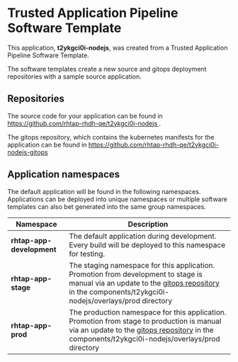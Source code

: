 # Trusted Application Pipeline Software Template

This application, **t2ykgci0i-nodejs**, was created from a Trusted Application Pipeline Software Template.

The software templates create a new source and gitops deployment repositories with a sample source application. 

## Repositories

The source code for your application can be found in [https://github.com/rhtap-rhdh-qe/t2ykgci0i-nodejs ](https://github.com/rhtap-rhdh-qe/t2ykgci0i-nodejs ).
 
The gitops repository, which contains the kubernetes manifests for the application can be found in 
[https://github.com/rhtap-rhdh-qe/t2ykgci0i-nodejs-gitops ](https://github.com/rhtap-rhdh-qe/t2ykgci0i-nodejs-gitops ) 

## Application namespaces 

The default application will be found in the following namespaces. Applications can be deployed into unique namespaces or multiple software templates can also bet generated into the same group namespaces.  

|  Namespace   |  Description   |  
| -------- | -------- |   
| **rhtap-app-development** | The default application during development. Every build will be deployed to this namespace for testing. | 
| **rhtap-app-stage** | The staging namespace for this application. Promotion from development to stage is manual via an update to the [gitops repository](https://github.com/rhtap-rhdh-qe/t2ykgci0i-nodejs-gitops ) in the components/t2ykgci0i-nodejs/overlays/prod directory |  
| **rhtap-app-prod** | The production namespace for this application. Promotion from stage to production is manual via an update to the [gitops repository](https://github.com/rhtap-rhdh-qe/t2ykgci0i-nodejs-gitops ) in the components/t2ykgci0i-nodejs/overlays/prod directory | 